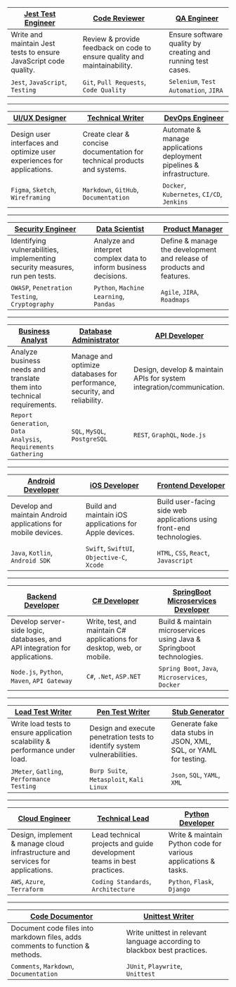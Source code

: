
| [Jest Test Engineer](modes/jest_tester.md)                                     | | [Code Reviewer](modes/code_reviewer.md)                                   | | [QA Engineer](modes/qa_engineer.md)                                   |
|--------------------------------------------------------------------------------|-|---------------------------------------------------------------------------|-|-----------------------------------------------------------------------|
| Write and maintain Jest tests to ensure JavaScript code quality.               | | Review & provide feedback on code to ensure quality and maintainability.  | | Ensure software quality by creating and running test cases.           |
| `Jest`, `JavaScript`, `Testing`                                                | | `Git`, `Pull Requests`, `Code Quality`                                    | | `Selenium`, `Test Automation`, `JIRA`                                 |

---

| [UI/UX Designer](modes/uiux_designer.md)                                       | | [Technical Writer](modes/technical_writer.md)                             | | [DevOps Engineer](modes/devops_engineer.md)                           |
|--------------------------------------------------------------------------------|-|---------------------------------------------------------------------------|-|-----------------------------------------------------------------------|
| Design user interfaces and optimize user experiences for applications.         | | Create clear & concise documentation for technical products and systems.  | | Automate & manage applications deployment pipelines & infrastructure. |
| `Figma`, `Sketch`, `Wireframing`                                               | | `Markdown`, `GitHub`, `Documentation`                                     | | `Docker`, `Kubernetes`, `CI/CD`, `Jenkins`                            |

---

| [Security Engineer](modes/security_engineer.md)                                | | [Data Scientist](modes/data_scientist.md)                                 | | [Product Manager](modes/product_manager.md)                           |
|--------------------------------------------------------------------------------|-|---------------------------------------------------------------------------|-|-----------------------------------------------------------------------|
| Identifying vulnerabilities, implementing security measures, run pen tests.    | | Analyze and interpret complex data to inform business decisions.          | | Define & manage the development and release of products and features. |
| `OWASP`, `Penetration Testing`, `Cryptography`                                 | | `Python`, `Machine Learning`, `Pandas`                                    | | `Agile`, `JIRA`, `Roadmaps`                                           |

---

| [Business Analyst](modes/business_analyst.md)                                  | | [Database Administrator](modes/database_administrator.md)                 | | [API Developer](modes/api_developer.md)                               |
|--------------------------------------------------------------------------------|-|---------------------------------------------------------------------------|-|-----------------------------------------------------------------------|
| Analyze business needs and translate them into technical requirements.         | | Manage and optimize databases for performance, security, and reliability. | | Design, develop & maintain APIs for system integration/communication. |
| `Report Generation`, `Data Analysis`, `Requirements Gathering`                 | | `SQL`, `MySQL`, `PostgreSQL`                                              | | `REST`, `GraphQL`, `Node.js`                                          |

---

| [Android Developer](modes/android_developer.md)                                | | [iOS Developer](modes/ios_developer.md)                                   | | [Frontend Developer](modes/frontend_developer.md)                     |
|--------------------------------------------------------------------------------|-|---------------------------------------------------------------------------|-|-----------------------------------------------------------------------|
| Develop and maintain Android applications for mobile devices.                  | | Build and maintain iOS applications for Apple devices.                    | | Build user-facing side web applications using front-end technologies. |
| `Java`, `Kotlin`, `Android SDK`                                                | | `Swift`, `SwiftUI`, `Objective-C`, `Xcode`                                | | `HTML`, `CSS`, `React`, `Javascript`                                  |

---

| [Backend Developer](modes/backend_developer.md)                                | | [C# Developer](modes/csharp_developer.md)                                 | | [SpringBoot Microservices Developer](modes/springboot_ms_dev.md)      |
|--------------------------------------------------------------------------------|-|---------------------------------------------------------------------------|-|-----------------------------------------------------------------------|
| Develop server-side logic, databases, and API integration for applications.    | | Write, test, and maintain C# applications for desktop, web, or mobile.    | | Build & maintain microservices using Java & Springboot technologies.  |
| `Node.js`, `Python`, `Maven`, `API Gateway`                                    | | `C#`, `.Net`, `ASP.NET`                                                   | | `Spring Boot`, `Java`, `Microservices`, `Docker`                      |

---

| [Load Test Writer](modes/load_test_writer.md)                                  | | [Pen Test Writer](modes/pen_test_writer.md)                               | | [Stub Generator](modes/stub_generator.md)                             |
|--------------------------------------------------------------------------------|-|---------------------------------------------------------------------------|-|-----------------------------------------------------------------------|
| Write load tests to ensure application scalability & performance under load.   | | Design and execute penetration tests to identify system vulnerabilities.  | | Generate fake data stubs in JSON, XML, SQL, or YAML for testing.      |
| `JMeter`, `Gatling`, `Performance Testing`                                     | | `Burp Suite`, `Metasploit`, `Kali Linux`                                  | | `Json`, `SQL`, `YAML`, `XML`                                          |

---

| [Cloud Engineer](modes/cloud_engineer.md)                                      | | [Technical Lead](modes/technical_lead.md)                                 | | [Python Developer](modes/python_developer.md)                         |
|--------------------------------------------------------------------------------|-|---------------------------------------------------------------------------|-|-----------------------------------------------------------------------|
| Design, implement & manage cloud infrastructure and services for applications. | | Lead technical projects and guide development teams in best practices.    | | Write & maintain Python code for various applications & tasks.        |
| `AWS`, `Azure`, `Terraform`                                                    | | `Coding Standards`, `Architecture`                                        | | `Python`, `Flask`, `Django`                                           |

---

| [Code Documentor](modes/code_documentor.md)                                    | | [Unittest Writer](modes/unittest_writer.md)                               | |                                                                       |
|--------------------------------------------------------------------------------|-|---------------------------------------------------------------------------|-|-----------------------------------------------------------------------|
| Document code files into markdown files, adds comments to function & methods.  | | Write unittest in relevant language according to blackbox best practices. | |                                                                       |
| `Comments`, `Markdown`, `Documentation`                                        | | `JUnit`, `Playwrite`, `Unittest`                                          | |                                                                       |
